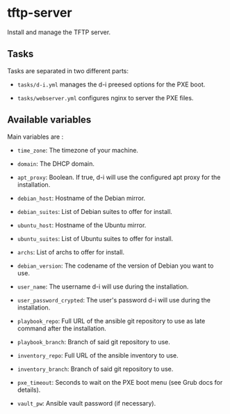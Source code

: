 # tftp-server

Install and manage the TFTP server.

## Tasks

Tasks are separated in two different parts:

* `tasks/d-i.yml` manages the d-i preesed options for the PXE boot.

* `tasks/webserver.yml` configures nginx to server the PXE files.

## Available variables

Main variables are :

* `time_zone`:             The timezone of your machine.

* `domain`:                The DHCP domain.

* `apt_proxy`:             Boolean. If true, d-i will use the configured apt
                           proxy for the installation.

* `debian_host`:           Hostname of the Debian mirror.

* `debian_suites`:         List of Debian suites to offer for install.

* `ubuntu_host`:           Hostname of the Ubuntu mirror.

* `ubuntu_suites`:         List of Ubuntu suites to offer for install.

* `archs`:                 List of archs to offer for install.

* `debian_version`:        The codename of the version of Debian you want to use.

* `user_name`:             The username d-i will use during the installation.

* `user_password_crypted`: The user's password d-i will use during the
                           installation.

* `playbook_repo`:         Full URL of the ansible git repository to use as late
                           command after the installation.

* `playbook_branch`:       Branch of said git repository to use.

* `inventory_repo`:        Full URL of the ansible inventory to use.

* `inventory_branch`:      Branch of said git repository to use.

* `pxe_timeout`:           Seconds to wait on the PXE boot menu (see
                           Grub docs for details).
* `vault_pw`:              Ansible vault password (if necessary).

